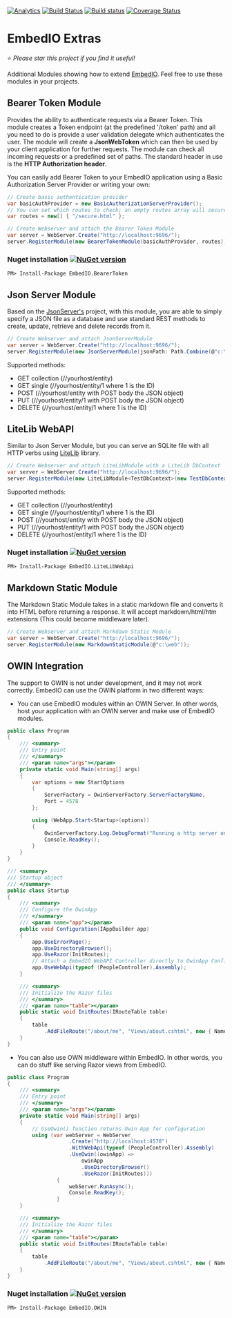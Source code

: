 [![Analytics](https://ga-beacon.appspot.com/UA-8535255-2/unosquare/embedio-extras/)](https://github.com/igrigorik/ga-beacon)
[![Build Status](https://travis-ci.org/unosquare/embedio-extras.svg?branch=master)](https://travis-ci.org/unosquare/embedio-extras)
[![Build status](https://ci.appveyor.com/api/projects/status/70runy7vrgix31j5?svg=true)](https://ci.appveyor.com/project/geoperez/embedio-extras)
[![Coverage Status](https://coveralls.io/repos/unosquare/embedio-extras/badge.svg?branch=master)](https://coveralls.io/r/unosquare/embedio-extras?branch=master)

# EmbedIO Extras

:star: *Please star this project if you find it useful!*

Additional Modules showing how to extend [EmbedIO](https://github.com/unosquare/embedio). Feel free to use these modules in your projects.

## Bearer Token Module

Provides the ability to authenticate requests via a Bearer Token. This module creates a Token endpoint (at the predefined '/token' path) and all you need to do is provide a user validation delegate which authenticates the user. The module will create a **JsonWebToken** which can then be used by your client application for further requests. The module can check all incoming requests or a predefined set of paths. The standard header in use is the **HTTP Authorization header**.

You can easily add Bearer Token to your EmbedIO application using a Basic Authorization Server Provider or writing your own:

```csharp
// Create basic authentication provider
var basicAuthProvider = new BasicAuthorizationServerProvider();
// You can set which routes to check; an empty routes array will secure entire server
var routes = new[] { "/secure.html" };

// Create Webserver and attach the Bearer Token Module
var server = WebServer.Create("http://localhost:9696/");
server.RegisterModule(new BearerTokenModule(basicAuthProvider, routes));
```

### Nuget installation [![NuGet version](https://badge.fury.io/nu/EmbedIO.BearerToken.svg)](http://badge.fury.io/nu/EmbedIO.BearerToken)

```
PM> Install-Package EmbedIO.BearerToken
```

## Json Server Module

Based on the [JsonServer's](https://github.com/typicode/json-server) project, with this module, you are able to simply specify a 
JSON file as a database and use standard REST methods to create, update, retrieve and delete records from it. 

```csharp
// Create Webserver and attach JsonServerModule
var server = WebServer.Create("http://localhost:9696/");
server.RegisterModule(new JsonServerModule(jsonPath: Path.Combine(@"c:\web", "database.json")));
```

Supported methods: 

* GET collection (//yourhost/entity) 
* GET single (//yourhost/entity/1 where 1 is the ID)
* POST (//yourhost/entity with POST body the JSON object)
* PUT (//yourhost/entity/1 with POST body the JSON object)
* DELETE (//yourhost/entity/1 where 1 is the ID)

## LiteLib WebAPI

Similar to Json Server Module, but you can serve an SQLite file with all HTTP verbs using [LiteLib](https://github.com/unosquare/litelib) library.

```csharp
// Create Webserver and attach LiteLibModule with a LiteLib DbContext
var server = WebServer.Create("http://localhost:9696/");
server.RegisterModule(new LiteLibModule<TestDbContext>(new TestDbContext(), "/dbapi/"));
```

Supported methods: 

* GET collection (//yourhost/entity) 
* GET single (//yourhost/entity/1 where 1 is the ID)
* POST (//yourhost/entity with POST body the JSON object)
* PUT (//yourhost/entity/1 with POST body the JSON object)
* DELETE (//yourhost/entity/1 where 1 is the ID)


### Nuget installation [![NuGet version](https://badge.fury.io/nu/EmbedIO.LiteLibWebApi.svg)](https://badge.fury.io/nu/EmbedIO.LiteLibWebApi)

```
PM> Install-Package EmbedIO.LiteLibWebApi
```

## Markdown Static Module

The Markdown Static Module takes in a static markdown file and converts it into HTML before returning a response. 
It will accept markdown/html/htm extensions (This could become middleware later).

```csharp
// Create Webserver and attach Markdown Static Module
var server = WebServer.Create("http://localhost:9696/");
server.RegisterModule(new MarkdownStaticModule(@"c:\web"));
```

## OWIN Integration

The support to OWIN is not under development, and it may not work correctly. EmbedIO can use the OWIN platform in two different ways:

* You can use EmbedIO modules within an OWIN Server. In other words, host your application with an OWIN server and make use of EmbedIO modules.

```csharp
public class Program
{
    /// <summary>
    /// Entry point
    /// </summary>
    /// <param name="args"></param>
    private static void Main(string[] args)
    {
        var options = new StartOptions
        {
            ServerFactory = OwinServerFactory.ServerFactoryName,
            Port = 4578
        };

        using (WebApp.Start<Startup>(options))
        {
            OwinServerFactory.Log.DebugFormat("Running a http server on port {0}", options.Port);
            Console.ReadKey();
        }
    }
}

/// <summary>
/// Startup object
/// </summary>
public class Startup
{
    /// <summary>
    /// Configure the OwinApp
    /// </summary>
    /// <param name="app"></param>
    public void Configuration(IAppBuilder app)
    {
        app.UseErrorPage();
        app.UseDirectoryBrowser();
        app.UseRazor(InitRoutes);
        // Attach a EmbedIO WebAPI Controller directly to OwinApp Configuration
        app.UseWebApi(typeof (PeopleController).Assembly);
    }

    /// <summary>
    /// Initialize the Razor files
    /// </summary>
    /// <param name="table"></param>
    public static void InitRoutes(IRouteTable table)
    {
        table
            .AddFileRoute("/about/me", "Views/about.cshtml", new { Name = "EmbedIO Razor", Date = DateTime.UtcNow });
    }
}
```

* You can also use OWN middleware within EmbedIO. In other words, you can do stuff like serving Razor views from EmbedIO.

```csharp
public class Program
{
    /// <summary>
    /// Entry point
    /// </summary>
    /// <param name="args"></param>
    private static void Main(string[] args)
    {
        // UseOwin() function returns Owin App for configuration
        using (var webServer = WebServer
                    .Create("http://localhost:4578")
                    .WithWebApi(typeof (PeopleController).Assembly)
                    .UseOwin((owinApp) => 
                        owinApp
                        .UseDirectoryBrowser()
                        .UseRazor(InitRoutes)))
                {
                    webServer.RunAsync();
                    Console.ReadKey();
                }
    }

    /// <summary>
    /// Initialize the Razor files
    /// </summary>
    /// <param name="table"></param>
    public static void InitRoutes(IRouteTable table)
    {
        table
            .AddFileRoute("/about/me", "Views/about.cshtml", new { Name = "EmbedIO Razor", Date = DateTime.UtcNow });
    }
}
```

### Nuget installation [![NuGet version](https://badge.fury.io/nu/EmbedIO.OWIN.svg)](http://badge.fury.io/nu/EmbedIO.OWIN)

```
PM> Install-Package EmbedIO.OWIN
```
